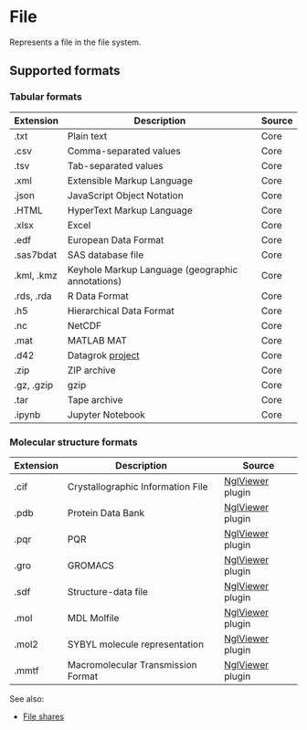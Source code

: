 <!-- TITLE: File -->
<!-- SUBTITLE: -->

# File

Represents a file in the file system.

## Supported formats

### Tabular formats

| Extension  | Description                                      | Source |
|------------|--------------------------------------------------|--------|
| .txt       | Plain text                                       | Core   |
| .csv       | Comma-separated values                           | Core   |
| .tsv       | Tab-separated values                             | Core   |
| .xml       | Extensible Markup Language                       | Core   |
| .json      | JavaScript Object Notation                       | Core   |
| .HTML      | HyperText Markup Language                        | Core   |
| .xlsx      | Excel                                            | Core   |
| .edf       | European Data Format                             | Core   |
| .sas7bdat  | SAS database file                                | Core   |
| .kml, .kmz | Keyhole Markup Language (geographic annotations) | Core   |
| .rds, .rda | R Data Format                                    | Core   |
| .h5        | Hierarchical Data Format                         | Core   |
| .nc        | NetCDF                                           | Core   |
| .mat       | MATLAB MAT                                       | Core   |
| .d42       | Datagrok [project](../overview/project.md)       | Core   |
| .zip       | ZIP archive                                      | Core   |
| .gz, .gzip | gzip                                             | Core   |
| .tar       | Tape archive                                     | Core   |
| .ipynb     | Jupyter Notebook                                 | Core   |

### Molecular structure formats

| Extension | Description                        | Source             |
|-----------|------------------------------------|--------------------|
| .cif      | Crystallographic Information File  | [NglViewer] plugin |
| .pdb      | Protein Data Bank                  | [NglViewer] plugin |
| .pqr      | PQR                                | [NglViewer] plugin |
| .gro      | GROMACS                            | [NglViewer] plugin |
| .sdf      | Structure-data file                | [NglViewer] plugin |
| .mol      | MDL Molfile                        | [NglViewer] plugin |
| .mol2     | SYBYL molecule representation      | [NglViewer] plugin |
| .mmtf     | Macromolecular Transmission Format | [NglViewer] plugin |

See also:

* [File shares](file-shares.md)

[NglViewer]: https://github.com/datagrok-ai/public/tree/master/packages/NglViewer#readme
[Notebooks]: https://github.com/datagrok-ai/public/tree/master/packages/Notebooks#readme
